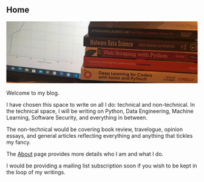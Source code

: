 
## Home
![](images/blogimage.JPG)

Welcome to my blog. 

I have chosen this space to write on all I do: technical and non-technical. In the technical space, I will be writing on Python, Data Engineering, Machine Learning, Software Security, and everything in between. 

The non-technical would be covering book review, travelogue, opinion essays, and general articles reflecting everything and anything that tickles my fancy.

The [About](https://semiu.github.io/about.html) page provides more details who I am and what I do. 

I would be providing a mailing list subscription soon if you wish to be kept in the loop of my writings.
